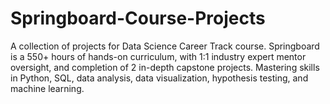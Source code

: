 # Springboard-Course-Projects

A collection of projects for Data Science Career Track course. Springboard is a 550+ hours of hands-on curriculum, with 1:1 industry expert mentor oversight, and completion of 2 in-depth capstone projects. Mastering skills in Python, SQL, data analysis, data visualization, hypothesis testing, and machine learning.

